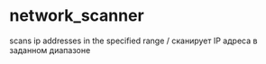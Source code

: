 # network_scanner
scans ip addresses in the specified range / сканирует IP адреса в заданном диапазоне
